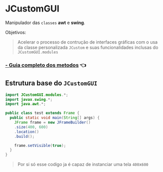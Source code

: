 # JCustomGUI
Manipulador das `classes` **awt** e **swing**.

Objetivos:
> Acelerar o processo de contrução de interfaces gráficas com o usa da classe personalizada `JCustom` e suas funcionalidades inclusas do `JCustomGUI.modules`

### [- Guia completo dos metodos](JCustomGUI/README.md) 👈

## Estrutura base do `JCustomGUI`

```java
import JCustomGUI.modules.*;
import javax.swing.*;
import java.awt.*;

public class test extends Frame {
  public static void main(String[] args) {
    JFrame frame = new JFrameBuilder()
    .size(400, 600)
    .location()
    .build();

    frame.setVisible(true);
  }
}
```

> Por si só esse codigo ja é capaz de instanciar uma tela `400`x`600`